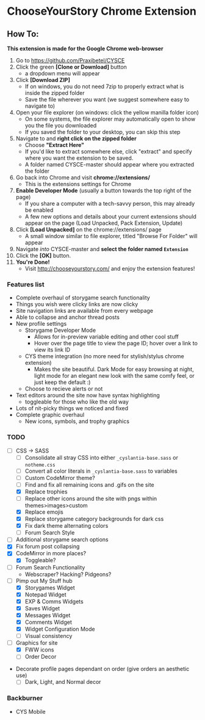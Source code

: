 # ChooseYourStory Chrome Extension

## How To:

**This extension is made for the Google Chrome web-browser**

1) Go to https://github.com/Praxibetel/CYSCE
2) Click the green **[Clone or Download]** button
	- a dropdown menu will appear
3) Click **[Download ZIP]**
	- If on windows, you do not need 7zip to properly extract what is inside the zipped folder
	- Save the file wherever you want (we suggest somewhere easy to navigate to)
4) Open your file explorer (on windows: click the yellow manilla folder icon)
	- On some systems, the file explorer may automatically open to show you the file you downloaded
	- If you saved the folder to your desktop, you can skip this step
5) Navigate to and **right click on the zipped folder**
	- Choose **"Extract Here"**
	- If you'd like to extract somewhere else, click "extract" and specify where you want the extension to be saved.
	- A folder named CYSCE-master should appear where you extracted the folder
6) Go back into Chrome and visit **chrome://extensions/**
	- This is the extensions settings for Chrome
7) **Enable Developer Mode** (usually a button towards the top right of the page)
	- If you share a computer with a tech-savvy person, this may already be enabled
	- A few new options and details about your current extensions should appear on the page (Load Unpacked, Pack Extension, Update)
8) Click **[Load Unpacked]** on the chrome://extensions/ page
	- A small window similar to file explorer, titled "Browse For Folder" will appear
9) Navigate *into* CYSCE-master and **select the folder named `Extension`**
10) Click the **[OK]** button.
11) **You're Done!**
	- Visit http://chooseyourstory.com/ and enjoy the extension features!

### Features list

+ Complete overhaul of storygame search functionality
+ Things you wish were clicky links are now clicky
+ Site navigation links are available from every webpage
+ Able to collapse and anchor thread posts
+ New profile settings
	+ Storygame Developer Mode
		- Allows for in-preview variable editing and other cool stuff
		- Hover over the page title to view the page ID; hover over a link to view its link ID
	+ CYS theme integration (no more need for stylish/stylus chrome extension)
		- Makes the site beautiful. Dark Mode for easy browsing at night, light mode for an elegant new look with the same comfy feel, or just keep the default :)
	+ Choose to recieve alerts or not
+ Text editors around the site now have syntax highlighting
	- toggleable for those who like the old way
+ Lots of nit-picky things we noticed and fixed
+ Complete graphic overhaul
	- New icons, symbols, and trophy graphics

### TODO
- [ ] CSS -> SASS
    - [ ] Consolidate all stray CSS into either `_cyslantia-base.sass` or `notheme.css`
    - [ ] Convert all color literals in `_cyslantia-base.sass` to variables
    - [ ] Custom CodeMirror theme?
	- [ ] Find and fix all remaining icons and .gifs on the site
	- [x] Replace trophies
	- [ ] Replace other icons around the site with pngs within themes>images>custom
	- [x] Replace emojis
	- [x] Replace storygame category backgrounds for dark css
	- [x] Fix dark theme alternating colors
	- [ ] Forum Search Style
- [ ] Additional storygame search options
- [x] Fix forum post collapsing
- [x] CodeMirror in more places?
	- [x] Toggleable?
- [ ] Forum Search Functionality
	- Webscraper? Hacking? Pidgeons?
- [ ] Pimp out My Stuff hub
	- [x] Storygames Widget
	- [x] Notepad Widget
	- [x] EXP & Comms Widgets
	- [x] Saves Widget
	- [x] Messages Widget
	- [x] Comments Widget
	- [x] Widget Configuration Mode
	- [ ] Visual consistency
- [ ] Graphics for site
	- [x] FWW icons
	- [ ] Order Decor
- Decorate profile pages dependant on order (give orders an aesthetic use)
	- [ ] Dark, Light, and Normal decor

### Backburner
- CYS Mobile
